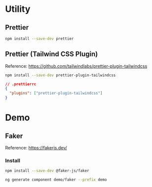 # Utility

## Prettier
``` bash
npm install --save-dev prettier 
```

## Prettier (Tailwind CSS Plugin)
Reference: https://github.com/tailwindlabs/prettier-plugin-tailwindcss
``` bash
npm install --save-dev prettier-plugin-tailwindcss
```

``` json
// .prettierrc
{
  "plugins": ["prettier-plugin-tailwindcss"]
}
```

# Demo
## Faker
Reference: https://fakerjs.dev/

### Install
``` bash
npm install --save-dev @faker-js/faker 
```

``` bash
ng generate component demo/faker --prefix demo
```

